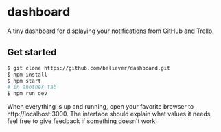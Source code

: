 # dashboard

A tiny dashboard for displaying your notifications from GitHub and Trello.

## Get started

```sh
$ git clone https://github.com/believer/dashboard.git
$ npm install
$ npm start
# in another tab
$ npm run dev
```

When everything is up and running, open your favorite browser to http://localhost:3000. The interface should explain what values it needs, feel free to give feedback if something doesn't work!

